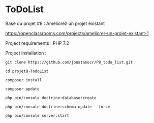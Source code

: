 ToDoList
========

Base du projet #8 : Améliorez un projet existant

https://openclassrooms.com/projects/ameliorer-un-projet-existant-1

Project requirements :
PHP 7.2


Project installation :
```
git clone https://github.com/jonatanocr/P8_todo_list.git
          
cd projet8-TodoList

composer install

composer update

php bin/console doctrine:database:create

php bin/console doctrine:schema:update --force

php bin/console server:start
```
